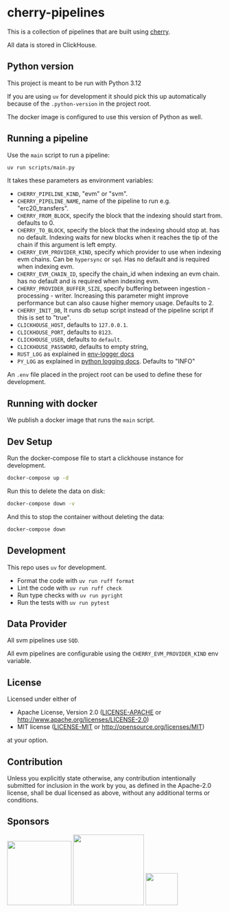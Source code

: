 # cherry-pipelines

This is a collection of pipelines that are built using [cherry](https://github.com/steelcake/cherry).

All data is stored in ClickHouse.

## Python version

This project is meant to be run with Python 3.12

If you are using `uv` for development it should pick this up automatically because of the `.python-version` in the project root.

The docker image is configured to use this version of Python as well.

## Running a pipeline 

Use the `main` script to run a pipeline:

```bash
uv run scripts/main.py
```

It takes these parameters as environment variables:

- `CHERRY_PIPELINE_KIND`, "evm" or "svm".
- `CHERRY_PIPELINE_NAME`, name of the pipeline to run e.g. "erc20_transfers".
- `CHERRY_FROM_BLOCK`, specify the block that the indexing should start from. defaults to 0.
- `CHERRY_TO_BLOCK`, specify the block that the indexing should stop at. has no default. Indexing waits for new blocks when it reaches the tip of the chain if this argument is left empty.
- `CHERRY_EVM_PROVIDER_KIND`, specify which provider to use when indexing evm chains. Can be `hypersync` or `sqd`. Has no default and is required when indexing evm.
- `CHERRY_EVM_CHAIN_ID`, specify the chain_id when indexing an evm chain. has no default and is required when indexing evm.
- `CHERRY_PROVIDER_BUFFER_SIZE`, specify buffering between ingestion - processing - writer. Increasing this parameter might improve performance but can also cause higher memory usage. Defaults to 2.
- `CHERRY_INIT_DB`, It runs db setup script instead of the pipeline script if this is set to "true". 
- `CLICKHOUSE_HOST`, defaults to `127.0.0.1`.
- `CLICKHOUSE_PORT`, defaults to `8123`.
- `CLICKHOUSE_USER`, defaults to `default`.
- `CLICKHOUSE_PASSWORD`, defaults to empty string,
- `RUST_LOG` as explained in [env-logger docs](https://docs.rs/env_logger/latest/env_logger/#enabling-logging)
- `PY_LOG` as explained in [python logging docs](https://docs.python.org/3/howto/logging.html). Defaults to "INFO"

An `.env` file placed in the project root can be used to define these for development.

## Running with docker

We publish a docker image that runs the `main` script.

## Dev Setup

Run the docker-compose file to start a clickhouse instance for development.

```bash
docker-compose up -d
```

Run this to delete the data on disk:
```bash
docker-compose down -v
```

And this to stop the container without deleting the data:
```bash
docker-compose down
```

## Development

This repo uses `uv` for development.

- Format the code with `uv run ruff format`
- Lint the code with `uv run ruff check`
- Run type checks with `uv run pyright`
- Run the tests with `uv run pytest`

## Data Provider

All svm pipelines use `SQD`.

All evm pipelines are configurable using the `CHERRY_EVM_PROVIDER_KIND` env variable.

## License

Licensed under either of

 * Apache License, Version 2.0
   ([LICENSE-APACHE](LICENSE-APACHE) or http://www.apache.org/licenses/LICENSE-2.0)
 * MIT license
   ([LICENSE-MIT](LICENSE-MIT) or http://opensource.org/licenses/MIT)

at your option.

## Contribution

Unless you explicitly state otherwise, any contribution intentionally submitted
for inclusion in the work by you, as defined in the Apache-2.0 license, shall be
dual licensed as above, without any additional terms or conditions.

## Sponsors

[<img src="https://steelcake.com/envio-logo.png" width="150px" />](https://envio.dev)
[<img src="https://steelcake.com/sqd-logo.png" width="165px" />](https://sqd.ai)
[<img src="https://steelcake.com/space-operator-logo.webp" height="75px" />](https://linktr.ee/spaceoperator)
